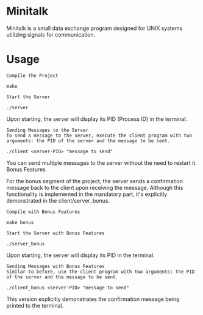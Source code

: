 # Minitalk

Minitalk is a small data exchange program designed for UNIX systems utilizing signals for communication.
# Usage

    Compile the Project

```
make
```
    Start the Server

```
./server
```
Upon starting, the server will display its PID (Process ID) in the terminal.

    Sending Messages to the Server
    To send a message to the server, execute the client program with two arguments: the PID of the server and the message to be sent.

```
./client <server-PID> "message to send"
```

You can send multiple messages to the server without the need to restart it.
Bonus Features

For the bonus segment of the project, the server sends a confirmation message back to the client upon receiving the message. Although this functionality is implemented in the mandatory part, it's explicitly demonstrated in the client/server_bonus.

    Compile with Bonus Features

```
make bonus
```

    Start the Server with Bonus Features

```
./server_bonus
```

Upon starting, the server will display its PID in the terminal.

    Sending Messages with Bonus Features
    Similar to before, use the client program with two arguments: the PID of the server and the message to be sent.

```
./client_bonus <server-PID> "message to send"
```

This version explicitly demonstrates the confirmation message being printed to the terminal.